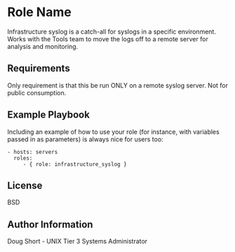 Role Name
=========

Infrastructure syslog is a catch-all for syslogs in a specific environment. Works with the Tools team to move the logs off to a remote server for analysis and monitoring. 

Requirements
------------

Only requirement is that this be run ONLY on a remote syslog server. Not for public consumption. 

Example Playbook
----------------

Including an example of how to use your role (for instance, with variables passed in as parameters) is always nice for users too:

    - hosts: servers
      roles:
         - { role: infrastructure_syslog }

License
-------

BSD

Author Information
------------------

Doug Short - UNIX Tier 3 Systems Administrator
